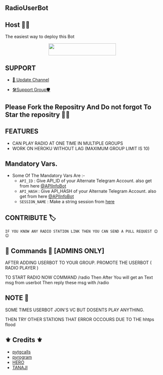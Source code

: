 ## RadioUserBot
## Host 👨‍💻
The easiest way to deploy this Bot
<p align="center"><a href="https://heroku.com/deploy?template=https://github.com/MR-DEVELOPER-2003/RADIOUSERBOT"> <img src="https://img.shields.io/badge/Deploy%20To%20Heroku-red?style=for-the-badge&logo=heroku" width="220" height="38.45"/></a></p>




## SUPPORT
- [📢 Update Channel](http://t.me/LaylaList)

- [🛠Support Group🛡](http://t.me/AwesomeSupport)


## Please Fork the Repositry And Do not forgot To Star the repositry 🤞🤞

## FEATURES
- CAN PLAY RADIO AT ONE TIME IN MULTIPLE GROUPS
- WORK ON HEROKU WITHOUT LAG (MAXIMUM GROUP LIMIT IS 10)



## Mandatory Vars.

- Some Of The Mandatory Vars Are :-
   - `API_ID` :  Give API_ID of your Alternate Telegram Account. also get from here [@APIInfoBot](https://t.me/APIinfoBot)
   - `API_HASH` :  Give API_HASH of your Alternate Telegram Account. also get from here [@APIInfoBot](https://t.me/APIinfoBot)
   - `SESSION_NAME` :  Make a string session from [here](https://replit.com/@QueenArzoo/VCPlayBot)


## CONTRIBUTE 🏷
    IF YOU KNOW ANY RADIO STATION LINK THEN YOU CAN SEND A PULL REQUEST 😊😊

## 👻 Commands 👻 [ADMINS ONLY]
 AFTER ADDING USERBOT TO YOUR GROUP. PROMOTE THE USERBOT ( RADIO PLAYER )
 
 TO START RADIO NOW COMMAND /radio
 Then After You will get an Text msg from userbot Then reply these msg with /radio <station id>

## NOTE 📖
  SOME TIMES USERBOT JOIN'S VC BUT DOSENTS PLAY ANYTHING.

  THEN TRY OTHER STATIONS THAT ERROR OCCOURS DUE TO THE hhtps flood


## ⚜ Credits ⚜
- <a href="https://t.me/tgcallslib">pytgcalls</a>
- <a href="https://t.me/pyrogram">pyrogram</a>
- [HERO](http://t.me/HEROGAMERS1) 
- [TANAJI](https://t.me/AQUAMAN_XD)
